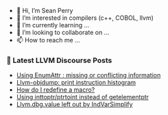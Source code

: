 - 👋 Hi, I’m Sean Perry
- 👀 I’m interested in compilers (c++, COBOL, llvm)
- 🌱 I’m currently learning ...
- 💞️ I’m looking to collaborate on ...
- 📫 How to reach me ...

<!---
s66perry/s66perry is a ✨ special ✨ repository because its `README.md` (this file) appears on your GitHub profile.
You can click the Preview link to take a look at your changes.
--->
### 📕 Latest LLVM Discourse Posts

<!-- DISCOURSE-LLVM:START -->
- [Using EnumAttr : missing or conflicting information](https://discourse.llvm.org/t/using-enumattr-missing-or-conflicting-information/62171#post_7)
- [Llvm-objdump: print instruction histogram](https://discourse.llvm.org/t/llvm-objdump-print-instruction-histogram/62333#post_2)
- [How do I redefine a macro?](https://discourse.llvm.org/t/how-do-i-redefine-a-macro/62331#post_2)
- [Using inttoptr/ptrtoint instead of getelementptr](https://discourse.llvm.org/t/using-inttoptr-ptrtoint-instead-of-getelementptr/62309#post_4)
- [Llvm.dbg.value left out by IndVarSimplify](https://discourse.llvm.org/t/llvm-dbg-value-left-out-by-indvarsimplify/62291#post_2)
<!-- DISCOURSE-LLVM:END -->
